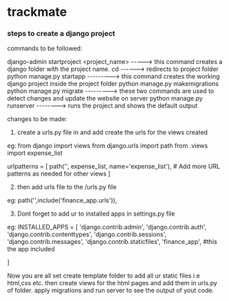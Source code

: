 # trackmate
### steps to create a django project

commands to be followed:

 django-admin startproject <project_name> -----> this command creates a django folder with the project name.
 cd <project-name> ------> redirects to project folder
 python manage.py startapp <app-name> ---------> this command creates the working django project inside the project folder
 python manage.py makemigrations
 python manage.py migrate ---------> these two commands are used to detect changes and update the website on server
 python manage.py runserver --------> runs the project and shows the default output 

changes to be made:

1. create a urls.py file in <app-name> and add create the urls for the views created

eg:
from django import views
from django.urls import path
from .views import expense_list

urlpatterns = [
    path('', expense_list, name='expense_list'),
    # Add more URL patterns as needed for other views
]


2. then add <app-name> urls file to the <project-name>/urls.py file
   
eg:
path('',include('finance_app.urls')),

3. Dont forget to add ur <app-name> to installed apps in settings.py file
   
eg:
   INSTALLED_APPS = [
    'django.contrib.admin',
    'django.contrib.auth',
    'django.contrib.contenttypes',
    'django.contrib.sessions',
    'django.contrib.messages',
    'django.contrib.staticfiles',
    'finance_app', #this the app included
    
]

Now you are all set create template folder to add all ur static files i.e html,css etc. then create views for the html pages and add them in urls.py of <app-name> folder.
apply migrations and run server to see the output of yout code.
